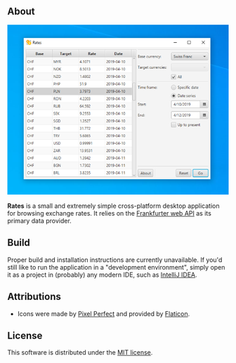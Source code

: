 ## About
![Failed to load screenshot](win10_scr.png)

**Rates** is a small and extremely simple cross-platform desktop application for browsing exchange rates. It relies on the
[Frankfurter web API](https://github.com/hakanensari/frankfurter) as its primary data provider.

## Build
Proper build and installation instructions are currently unavailable. If you'd still like to run the application in a "development environment",
simply open it as a project in (probably) any modern IDE, such as [IntelliJ IDEA](https://www.jetbrains.com/idea/).

## Attributions
* Icons were made by [Pixel Perfect](https://www.flaticon.com/authors/pixel-perfect) and provided by [Flaticon](https://www.flaticon.com/).

## License
This software is distributed under the [MIT license](./LICENSE).
